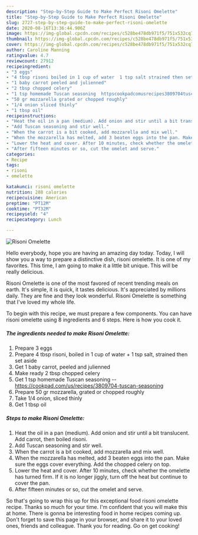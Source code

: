 ```yaml
---
description: "Step-by-Step Guide to Make Perfect Risoni Omelette"
title: "Step-by-Step Guide to Make Perfect Risoni Omelette"
slug: 2727-step-by-step-guide-to-make-perfect-risoni-omelette
date: 2020-08-16T13:36:44.906Z
image: https://img-global.cpcdn.com/recipes/c528be478db971f5/751x532cq70/risoni-omelette-recipe-main-photo.jpg
thumbnail: https://img-global.cpcdn.com/recipes/c528be478db971f5/751x532cq70/risoni-omelette-recipe-main-photo.jpg
cover: https://img-global.cpcdn.com/recipes/c528be478db971f5/751x532cq70/risoni-omelette-recipe-main-photo.jpg
author: Caroline Manning
ratingvalue: 4.7
reviewcount: 27912
recipeingredient:
- "3 eggs"
- "4 tbsp risoni boiled in 1 cup of water  1 tsp salt strained then set aside"
- "1 baby carrot peeled and julienned"
- "2 tbsp chopped celery"
- "1 tsp homemade Tuscan seasoning  httpscookpadcomusrecipes3809704tuscanseasoning"
- "50 gr mozzarella grated or chopped roughly"
- "1/4 onion sliced thinly"
- "1 tbsp oil"
recipeinstructions:
- "Heat the oil in a pan (medium). Add onion and stir until a bit translucent. Add carrot, then boiled risoni."
- "Add Tuscan seasoning and stir well."
- "When the carrot is a bit cooked, add mozzarella and mix well."
- "When the mozzarella has melted, add 3 beaten eggs into the pan. Make sure the eggs cover everything. Add the chopped celery on top."
- "Lower the heat and cover. After 10 minutes, check whether the omelette has turned firm. If it is no longer jiggly, turn off the heat but continue to cover the pan."
- "After fifteen minutes or so, cut the omelet and serve."
categories:
- Recipe
tags:
- risoni
- omelette

katakunci: risoni omelette 
nutrition: 288 calories
recipecuisine: American
preptime: "PT12M"
cooktime: "PT32M"
recipeyield: "4"
recipecategory: Lunch

---
```



![Risoni Omelette](https://img-global.cpcdn.com/recipes/c528be478db971f5/751x532cq70/risoni-omelette-recipe-main-photo.jpg)

Hello everybody, hope you are having an amazing day today. Today, I will show you a way to prepare a distinctive dish, risoni omelette. It is one of my favorites. This time, I am going to make it a little bit unique. This will be really delicious.

Risoni Omelette is one of the most favored of recent trending meals on earth. It's simple, it is quick, it tastes delicious. It's appreciated by millions daily. They are fine and they look wonderful. Risoni Omelette is something that I've loved my whole life.




To begin with this recipe, we must prepare a few components. You can have risoni omelette using 8 ingredients and 6 steps. Here is how you cook it.

<!--inarticleads1-->

##### The ingredients needed to make Risoni Omelette:

1. Prepare 3 eggs
1. Prepare 4 tbsp risoni, boiled in 1 cup of water + 1 tsp salt, strained then set aside
1. Get 1 baby carrot, peeled and julienned
1. Make ready 2 tbsp chopped celery
1. Get 1 tsp homemade Tuscan seasoning -- https://cookpad.com/us/recipes/3809704-tuscan-seasoning
1. Prepare 50 gr mozzarella, grated or chopped roughly
1. Take 1/4 onion, sliced thinly
1. Get 1 tbsp oil




<!--inarticleads2-->

##### Steps to make Risoni Omelette:

1. Heat the oil in a pan (medium). Add onion and stir until a bit translucent. Add carrot, then boiled risoni.
1. Add Tuscan seasoning and stir well.
1. When the carrot is a bit cooked, add mozzarella and mix well.
1. When the mozzarella has melted, add 3 beaten eggs into the pan. Make sure the eggs cover everything. Add the chopped celery on top.
1. Lower the heat and cover. After 10 minutes, check whether the omelette has turned firm. If it is no longer jiggly, turn off the heat but continue to cover the pan.
1. After fifteen minutes or so, cut the omelet and serve.




So that's going to wrap this up for this exceptional food risoni omelette recipe. Thanks so much for your time. I'm confident that you will make this at home. There is gonna be interesting food in home recipes coming up. Don't forget to save this page in your browser, and share it to your loved ones, friends and colleague. Thank you for reading. Go on get cooking!
